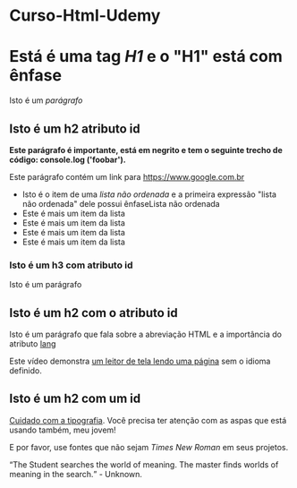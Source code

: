 # Curso-Html-Udemy
<!DOCTYPE html>
<html lang="pt-br">
    <head>
     <link rel="stylesheet" href="https://gist.github.com/Kaioliveira1/a96515a700183658c8c338f32fb64602/style. css">
    </head>
     <body>
       <h1><strong>Está é uma tag <em>H1</em> e o "H1" está com ênfase</strong></h1>
          <p>Isto é um <em>parágrafo</em></p>
            <h2><strong>Isto é um h2 atributo id</strong></h2>
                  <p><strong>Este parágrafo é importante, está em negrito e tem o seguinte trecho de código: console.log ('foobar').</strong></p>
                  <p>Este parágrafo contém um link para <a href="https://www.google.com.br">https://www.google.com.br</a>
                        <ul>
                        <li>Isto é o item de uma <em>lista não ordenada</em> e a primeira expressão "lista não ordenada" dele possui ênfaseLista não ordenada</li>
                        <li>Este é mais um item da lista</li>
                        <li>Este é mais um item da lista</li>
                        <li>Este é mais um item da lista</li>
                        <li>Este é mais um item da lista</li>
                        </ul> 
                  <h3><strong>Isto é um h3 com atributo id</strong></h3>
                      <p>Isto é um parágrafo</p>
              <h2><strong>Isto é um h2 com o atributo id</strong></h2>
                  <p>Isto é um parágrafo que fala sobre a abreviação HTML e a importância do atributo <a href="https://html.spec.whatwg.org/multipage/dom.html#the-lang-and-xml:lang-attributes">lang</a></p>
                  <p>Este vídeo demonstra <a href="https://www.youtube.com/watch?v=NP94u7y_KkQ">um leitor de tela lendo uma página</a> sem o idioma definido.
              <h2><strong>Isto é um h2 com um id</strong></h2>
                  <p><a href="https://smartquotesforsmartpeople.com/">Cuidado com a tipografia</a>. Você precisa ter atenção com as aspas que está usando também, meu jovem!</p>
                  <p>E por favor, use fontes que não sejam <em>Times New Roman</em> em seus projetos.</p>
                        <q>The Student searches the world of meaning. The master finds worlds of meaning in the search.</q> - Unknown.
     </body>
</html>

